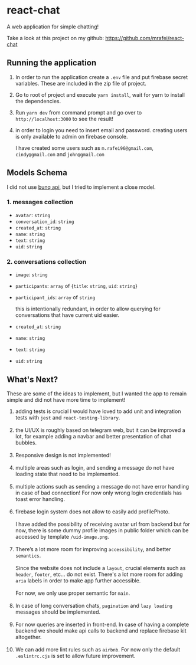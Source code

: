 # react-chat

A web application for simple chatting!

Take a look at this project on my github: https://github.com/mrafei/react-chat

## Running the application

1. In order to run the application create a `.env` file and put firebase secret variables. These are included in the zip file of project.
2. Go to root of project and execute `yarn install`, wait for yarn to install the dependencies.
3. Run `yarn dev` from command prompt and go over to `http://localhost:3000` to see the result!
4. in order to login you need to insert email and password. creating users is only available to admin on firebase console.

   I have created some users such as `m.rafei96@gmail.com`, `cindy@gmail.com` and `john@gmail.com`

## Models Schema
I did not use [bunq api](https://assignment.bunq.com/), but I tried to implement a close model.

### 1. messages collection

- `avatar`: `string`
- `conversation_id`: `string`
- `created_at`: `string`
- `name`: `string`
- `text`: `string`
- `uid`: `string`

### 2. conversations collection

- `image`: `string`
- `participants`: `array` of {`title`: `string`, `uid`: `string`}
- `participant_ids`: `array` of `string`

  this is intentionally redundant, in order to allow querying for conversations that have current uid easier.
- `created_at`: `string`
- `name`: `string`
- `text`: `string`
- `uid`: `string`


## What's Next?

These are some of the ideas to implement, but I wanted the app to remain simple and did not have more time to implement!

1. adding tests is crucial I would have loved to add unit and integration tests with `jest` and `react-testing-library`.
<br></br>
2. the UI/UX is roughly based on telegram web, but it can be improved a lot, for example adding a navbar and better presentation of chat bubbles.
<br></br>
3. Responsive design is not implemented!
<br></br>
4. multiple areas such as login, and sending a message do not have loading state that need to be implemented.
<br></br>
5. multiple actions such as sending a message do not have error handling in case of bad connection! For now only wrong login credentials has toast error handling.
<br></br>
6. firebase login system does not allow to easily add profilePhoto.
   <br></br>
   I have added the possibility of receiving avatar url from backend but for now, there is some dummy profile images in public folder which can be accessed by template `/uid-image.png`.
<br></br>
7. There’s a lot more room for improving `accessibility`, and better `semantics`.
   <br></br>
   Since the website does not include a `layout`, crucial elements such as `header`, `footer`, etc… do not exist.
   There's a lot more room for adding `aria` labels in order to make app further accessible.
   <br></br>
   For now, we only use proper semantic for `main`.
<br></br>
8. In case of long conversation chats, `pagination` and `lazy loading` messages should be implemented.
<br></br>
9. For now queries are inserted in front-end. 
   In case of having a complete backend we should make api calls to backend and replace firebase kit altogether.
<br></br>
10. We can add more lint rules such as `airbnb`. For now only the default `.eslintrc.cjs` is set to allow future improvement.